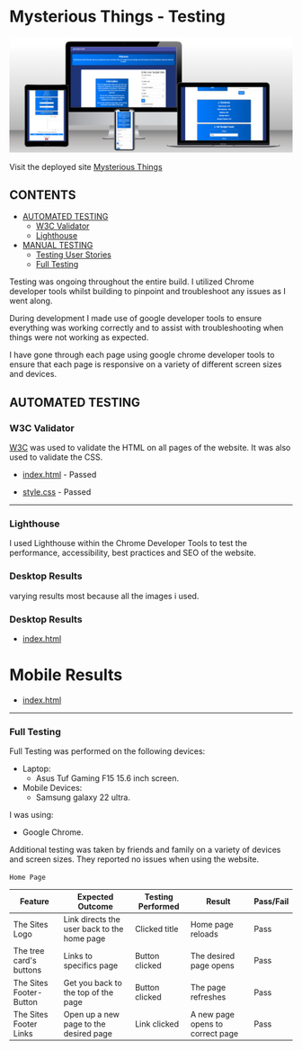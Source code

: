 # Mysterious Things - Testing
![mockup of Mysterious Things](assets/images/mockup.png)

Visit the deployed site [Mysterious Things](https://johan-4p.github.io/Mysterious-Things/index.html)
## CONTENTS

* [AUTOMATED TESTING](#automated-testing)
  * [W3C Validator](#w3c-validator)
  * [Lighthouse](#lighthouse)
* [MANUAL TESTING](#manual-testing)
  * [Testing User Stories](#testing-user-stories)
  * [Full Testing](#full-testing)

Testing was ongoing throughout the entire build. I utilized Chrome developer tools whilst building to pinpoint and troubleshoot any issues as I went along.

During development I made use of google developer tools to ensure everything was working correctly and to assist with troubleshooting when things were not working as expected.

I have gone through each page using google chrome developer tools to ensure that each page is responsive on a variety of different screen sizes and devices.

## AUTOMATED TESTING

### W3C Validator

[W3C](https://validator.w3.org/) was used to validate the HTML on all pages of the website. It was also used to validate the CSS.

* [index.html](assets/testing/w3/W3Cindex.png) - Passed


* [style.css](assets/testing/w3/W3Ccss.png) - Passed

---

### Lighthouse

I used Lighthouse within the Chrome Developer Tools to test the performance, accessibility, best practices and SEO of the website.

### Desktop Results

varying results most because all the images i used.

### Desktop Results

* [index.html](assets/testing/w3/lighthouse/main-page.png) 


# Mobile Results

* [index.html](assets/testing/w3/lighthouse/mobile.png) 



---

### Full Testing

Full Testing was performed on the following devices:

* Laptop:
    * Asus Tuf Gaming F15 15.6 inch screen.
* Mobile Devices:
    * Samsung galaxy 22 ultra.

I was using:

* Google Chrome.

Additional testing was taken by friends and family on a variety of devices and screen sizes. They reported no issues when using the website.

`Home Page`

| Feature | Expected Outcome | Testing Performed | Result | Pass/Fail |
| --- | --- | --- | --- | --- |
| The Sites Logo | Link directs the user back to the home page | Clicked title | Home page reloads | Pass |
| The tree card's buttons | Links to specifics page| Button clicked | The desired page opens | Pass |
| The Sites Footer-Button | Get you back to the top of the page | Button clicked | The page refreshes | Pass |
| The Sites Footer Links | Open up a new page to the desired page | Link clicked | A new page opens to correct page | Pass |
